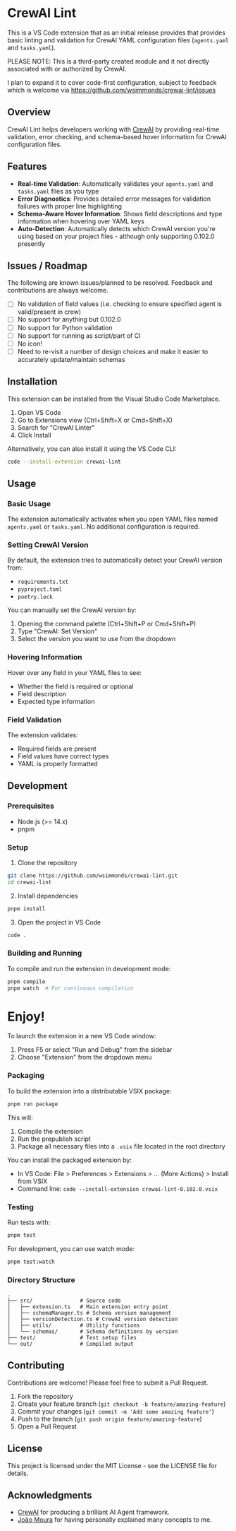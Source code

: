 # CrewAI Lint

This is a VS Code extension that as an initial release provides that provides basic linting and validation for CrewAI YAML configuration files (`agents.yaml` and `tasks.yaml`). 

PLEASE NOTE: This is a third-party created module and it not directly associated with or authorized by CrewAI.

I plan to expand it to cover code-first configuration, subject to feedback which is welcome via https://github.com/wsimmonds/crewai-lint/issues


## Overview

CrewAI Lint helps developers working with [CrewAI](https://github.com/crewAIInc/crewAI) by providing real-time validation, error checking, and schema-based hover information for CrewAI configuration files.

## Features

- **Real-time Validation**: Automatically validates your `agents.yaml` and `tasks.yaml` files as you type
- **Error Diagnostics**: Provides detailed error messages for validation failures with proper line highlighting
- **Schema-Aware Hover Information**: Shows field descriptions and type information when hovering over YAML keys
- **Auto-Detection**: Automatically detects which CrewAI version you're using based on your project files - although only supporting 0.102.0 presently

## Issues / Roadmap

The following are known issues/planned to be resolved. Feedback and contributions are always welcome.

- [ ] No validation of field values (i.e. checking to ensure specified agent is valid/present in crew)
- [ ] No support for anything but 0.102.0
- [ ] No support for Python validation
- [ ] No support for running as script/part of CI
- [ ] No icon!
- [ ] Need to re-visit a number of design choices and make it easier to accurately update/maintain schemas

## Installation

This extension can be installed from the Visual Studio Code Marketplace.

1. Open VS Code
2. Go to Extensions view (Ctrl+Shift+X or Cmd+Shift+X)
3. Search for "CrewAI Linter"
4. Click Install

Alternatively, you can also install it using the VS Code CLI:

```bash
code --install-extension crewai-lint
```

## Usage

### Basic Usage

The extension automatically activates when you open YAML files named `agents.yaml` or `tasks.yaml`. No additional configuration is required.

### Setting CrewAI Version

By default, the extension tries to automatically detect your CrewAI version from:
- `requirements.txt`
- `pyproject.toml`
- `poetry.lock`

You can manually set the CrewAI version by:

1. Opening the command palette (Ctrl+Shift+P or Cmd+Shift+P)
2. Type "CrewAI: Set Version"
3. Select the version you want to use from the dropdown

### Hovering Information

Hover over any field in your YAML files to see:
- Whether the field is required or optional
- Field description
- Expected type information

### Field Validation

The extension validates:
- Required fields are present
- Field values have correct types
- YAML is properly formatted

## Development

### Prerequisites

- Node.js (>= 14.x)
- pnpm

### Setup

1. Clone the repository
```bash
git clone https://github.com/wsimmonds/crewai-lint.git
cd crewai-lint
```

2. Install dependencies
```bash
pnpm install
```

3. Open the project in VS Code
```bash
code .
```

### Building and Running

To compile and run the extension in development mode:

```bash
pnpm compile
pnpm watch  # For continuous compilation
```

**Enjoy!**
=======
To launch the extension in a new VS Code window:
1. Press F5 or select "Run and Debug" from the sidebar
2. Choose "Extension" from the dropdown menu

### Packaging

To build the extension into a distributable VSIX package:

```bash
pnpm run package
```

This will:
1. Compile the extension
2. Run the prepublish script
3. Package all necessary files into a `.vsix` file located in the root directory

You can install the packaged extension by:
- In VS Code: File > Preferences > Extensions > ... (More Actions) > Install from VSIX
- Command line: `code --install-extension crewai-lint-0.102.0.vsix`

### Testing

Run tests with:

```bash
pnpm test
```

For development, you can use watch mode:

```bash
pnpm test:watch
```

### Directory Structure

```
.
├── src/               # Source code
│   ├── extension.ts   # Main extension entry point
│   ├── schemaManager.ts # Schema version management
│   ├── versionDetection.ts # CrewAI version detection
│   ├── utils/         # Utility functions
│   └── schemas/       # Schema definitions by version
├── test/              # Test setup files
└── out/               # Compiled output
```

## Contributing

Contributions are welcome! Please feel free to submit a Pull Request.

1. Fork the repository
2. Create your feature branch (`git checkout -b feature/amazing-feature`)
3. Commit your changes (`git commit -m 'Add some amazing feature'`)
4. Push to the branch (`git push origin feature/amazing-feature`)
5. Open a Pull Request

## License

This project is licensed under the MIT License - see the LICENSE file for details.

## Acknowledgments

- [CrewAI](https://github.com/crewAIInc/crewAI) for producing a brilliant AI Agent framework.
- [João Moura](https://github.com/joaodmoura) for having personally explained many concepts to me.